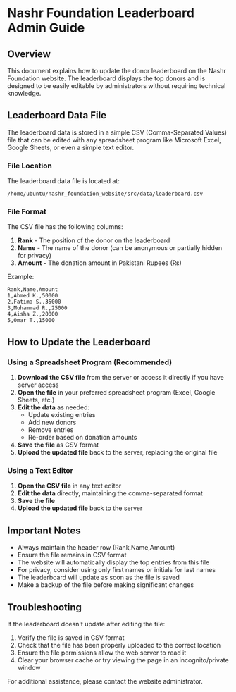 # Nashr Foundation Leaderboard Admin Guide

## Overview
This document explains how to update the donor leaderboard on the Nashr Foundation website. The leaderboard displays the top donors and is designed to be easily editable by administrators without requiring technical knowledge.

## Leaderboard Data File
The leaderboard data is stored in a simple CSV (Comma-Separated Values) file that can be edited with any spreadsheet program like Microsoft Excel, Google Sheets, or even a simple text editor.

### File Location
The leaderboard data file is located at:
```
/home/ubuntu/nashr_foundation_website/src/data/leaderboard.csv
```

### File Format
The CSV file has the following columns:
1. **Rank** - The position of the donor on the leaderboard
2. **Name** - The name of the donor (can be anonymous or partially hidden for privacy)
3. **Amount** - The donation amount in Pakistani Rupees (₨)

Example:
```
Rank,Name,Amount
1,Ahmed K.,50000
2,Fatima S.,35000
3,Muhammad R.,25000
4,Aisha Z.,20000
5,Omar T.,15000
```

## How to Update the Leaderboard

### Using a Spreadsheet Program (Recommended)

1. **Download the CSV file** from the server or access it directly if you have server access
2. **Open the file** in your preferred spreadsheet program (Excel, Google Sheets, etc.)
3. **Edit the data** as needed:
   - Update existing entries
   - Add new donors
   - Remove entries
   - Re-order based on donation amounts
4. **Save the file** as CSV format
5. **Upload the updated file** back to the server, replacing the original file

### Using a Text Editor

1. **Open the CSV file** in any text editor
2. **Edit the data** directly, maintaining the comma-separated format
3. **Save the file**
4. **Upload the updated file** back to the server

## Important Notes

- Always maintain the header row (Rank,Name,Amount)
- Ensure the file remains in CSV format
- The website will automatically display the top entries from this file
- For privacy, consider using only first names or initials for last names
- The leaderboard will update as soon as the file is saved
- Make a backup of the file before making significant changes

## Troubleshooting

If the leaderboard doesn't update after editing the file:
1. Verify the file is saved in CSV format
2. Check that the file has been properly uploaded to the correct location
3. Ensure the file permissions allow the web server to read it
4. Clear your browser cache or try viewing the page in an incognito/private window

For additional assistance, please contact the website administrator.
